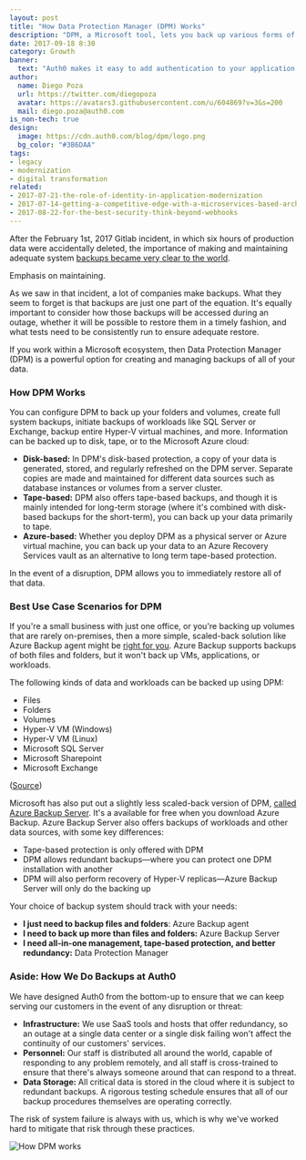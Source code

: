 ```yaml
---
layout: post
title: "How Data Protection Manager (DPM) Works"
description: "DPM, a Microsoft tool, lets you back up various forms of enterprise data in real time."
date: 2017-09-18 8:30
category: Growth
banner:
  text: "Auth0 makes it easy to add authentication to your application."
author:
  name: Diego Poza
  url: https://twitter.com/diegopoza
  avatar: https://avatars3.githubusercontent.com/u/604869?v=3&s=200
  mail: diego.poza@auth0.com
is_non-tech: true
design:
  image: https://cdn.auth0.com/blog/dpm/logo.png
  bg_color: "#3B6DAA"
tags:
- legacy
- modernization
- digital transformation
related:
- 2017-07-21-the-role-of-identity-in-application-modernization
- 2017-07-14-getting-a-competitive-edge-with-a-microservices-based-architecture
- 2017-08-22-for-the-best-security-think-beyond-webhooks
---
```


After the February 1st, 2017 Gitlab incident, in which six hours of production data were accidentally deleted, the importance of making and maintaining adequate system [backups became very clear to the world](https://about.gitlab.com/2017/02/10/postmortem-of-database-outage-of-january-31/).


Emphasis on maintaining.


As we saw in that incident, a lot of companies make backups. What they seem to forget is that backups are just one part of the equation. It's equally important to consider how those backups will be accessed during an outage, whether it will be possible to restore them in a timely fashion, and what tests need to be consistently run to ensure adequate restore.


If you work within a Microsoft ecosystem, then Data Protection Manager (DPM) is a powerful option for creating and managing backups of all of your data.

### How DPM Works

You can configure DPM to back up your folders and volumes, create full system backups, initiate backups of workloads like SQL Server or Exchange, backup entire Hyper-V virtual machines, and more. Information can be backed up to disk, tape, or to the Microsoft Azure cloud:

- **Disk-based:** In DPM's disk-based protection, a copy of your data is generated, stored, and regularly refreshed on the DPM server. Separate copies are made and maintained for different data sources such as database instances or volumes from a server cluster.
- **Tape-based:** DPM also offers tape-based backups, and though it is mainly intended for long-term storage (where it's combined with disk-based backups for the short-term), you can back up your data primarily to tape.
- **Azure-based:** Whether you deploy DPM as a physical server or Azure virtual machine, you can back up your data to an Azure Recovery Services vault as an alternative to long term tape-based protection.

In the event of a disruption, DPM allows you to immediately restore all of that data.

### Best Use Case Scenarios for DPM

If you're a small business with just one office, or you're backing up volumes that are rarely on-premises, then a more simple, scaled-back solution like Azure Backup agent might be [right for you](https://docs.microsoft.com/en-us/azure/backup/backup-introduction-to-azure-backup). Azure Backup supports backups of both files and folders, but it won't back up VMs, applications, or workloads.

The following kinds of data and workloads can be backed up using DPM:

- Files
- Folders
- Volumes
- Hyper-V VM (Windows)
- Hyper-V VM (Linux)
- Microsoft SQL Server
- Microsoft Sharepoint
- Microsoft Exchange

([Source](https://docs.microsoft.com/en-us/azure/backup/backup-introduction-to-azure-backup))


Microsoft has also put out a slightly less scaled-back version of DPM, [called Azure Backup Server](https://4sysops.com/archives/microsoft-azure-backup-server-mabs-vs-data-protection-manager-dpm/). It's a available for free when you download Azure Backup. Azure Backup Server also offers backups of workloads and other data sources, with some key differences:

- Tape-based protection is only offered with DPM
- DPM allows redundant backups—where you can protect one DPM installation with another
- DPM will also perform recovery of Hyper-V replicas—Azure Backup Server will only do the backing up

Your choice of backup system should track with your needs:

- **I just need to backup files and folders**: Azure Backup agent
- **I need to back up more than files and folders:** Azure Backup Server
- **I need all-in-one management, tape-based protection, and better redundancy:** Data Protection Manager

### Aside: How We Do Backups at Auth0

We have designed Auth0 from the bottom-up to ensure that we can keep serving our customers in the event of any disruption or threat:

- **Infrastructure:** We use SaaS tools and hosts that offer redundancy, so an outage at a single data center or a single disk failing won't affect the continuity of our customers' services.
- **Personnel:** Our staff is distributed all around the world, capable of responding to any problem remotely, and all staff is cross-trained to ensure that there's always someone around that can respond to a threat.
- **Data Storage:** All critical data is stored in the cloud where it is subject to redundant backups. A rigorous testing schedule ensures that all of our backup procedures themselves are operating correctly.

The risk of system failure is always with us, which is why we've worked hard to mitigate that risk through these practices.

![How DPM works](https://cdn.auth0.com/blog/dpm/auth0.png)